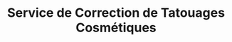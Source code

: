 ---
title: "Service de Correction de Tatouages Cosmétiques"
bannerh1: "Corrections tatouages"
description: "Parfois, il arrive de tomber sur un artiste ne maitrisant pas le tatouage cosmétique ou qui n'a pas été suffisamment à l'écoute de vos attentes. Visitez nous pour une consultation gratuite."
layout: service
slug: corrections-tatouages-cosmetiques

img: "correctiontatouage.jpg"
vid: false
video: "https://www.youtube.com/embed/krgeoxmnaHU?vq=hd1080&rel=0&color=white"
price: "Sur Demande"
touchup: false # touch up included? true will display

service_desc: "Parfois, il arrive de tomber sur un artiste ne maitrisant pas le tatouage cosmétique ou qui n'a pas été suffisamment à l'écoute de vos attentes. Si vous n'êtes pas satisfait(e) de votre tatouage cosmétique, n'hésitez pas à nous envoyer des photos, afin de voir si nous pouvons vous aider à retrouver le sourire!"

# FAQ

question1: "Est-ce que ça fait mal?"
answer1: "Nous appliquons sur la zone un agent engourdissant afin que vous soyez aussi confortable que possible pendant le processus."

question2: "Quel est le temps de guérison?"
answer2: "Cela dépend du traitement, mais le processus de guérison initiale peut prendre environ 5-14 jours."

question3: "Puis-je me faire tatouer si je suis enceinte?"
answer3: "Nous ne recommandons pas de subir une forme de tatouage cosmétique pendant la grossesse, et par précaution, nous n’acceptons pas les clients qui sont enceintes, pour des risques d’engourdissement et de stress possibles."

question4: "Devrais-je le faire avant ou après un voyage dans une destination chaude?"
answer4: "Nous ne recommandons pas le tatouage cosmétique avant d’aller quelque part où vous serez beaucoup exposer au soleil. Si vous vous présentez avec un coup de soleil, votre rendez-vous sera alors annulé et votre dépôt ne vous sera pas remis."

question5: "Comment se déroule une première session?"
answer5: "Jessica Holloway, artiste en tatouage cosmétique, prendra le temps de discuter avec vous pour comprendre vos “objectifs”, vous posera une variété de questions pour mieux vous connaître et mieux connaître votre style de vie. Par la suite, elle vous expliquera le processus, à quoi vous attendre, les étapes à suivre pour les soins de nouveaux tatouages cosmétiques et répondra à vos questions ou préoccupations."

# Testimonials

testimonial1: "Elaine Godin"
testimonial1__desc: "Mon projet d’avoir des nouveaux sourcils s’est avéré être un grand succès…et ce grâce à toi. J’ai beaucoup apprécié ton soucis du détail et toutes ces heures que tu as passé à mes côtés pour redéfinir mes nouveaux sourcils…Encore merci, ils sont magnifiques!"

testimonial2: "Odette Scully"
testimonial2__desc: "Service impeccable !! Personne très fiable et à l’écoute de nos besoins et intérêts, incluant nos peurs. Jessica prends de bien expliquer et valider avec nous. Je n’ai que des éloges des différents services (tattoo, semi-permanent) Elle a une expression créative exceptionnelle et est très attachante dans son professionnalisme."

testimonial3: "Joumala Belqziz"
testimonial3__desc: "Excellent service. Je recommande à 100 %. J’étais intéressée par le permanent mais je n’étais pas très sûre de moi. Jessica a pris le temps de m’expliquer, et j’ai sauté le pas. Le résultat est tellement naturel!!! Merci Jess!!!"

testimonial4: "Brigitte Eysseric-Reynaud"
testimonial4__desc: "Très belle expérience avec Jessica. Elle maîtrise parfaitement son art (car c’est une véritable artiste) tout en mettant en avant la sécurité et l’information au client. Très heureuse aussi d’avoir participé au choix des options et d’avoir été si bien conseillée. En plus, ça fait du bien au moral! Merci, merci, merci!"

testimonial5: "Amilie Tétrault"
testimonial5__desc: "Service super professionnel et personnalisé! Très à l’écoute des besoins et des attentes! J’ai visitée beaucoup d’endroit avant de me faire tatouer les sourcils de façon permanante et je ne regrette absolument pas d’avoir choisis le studio holloway! Vous ne serais pas déçu."
---